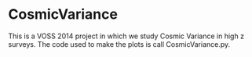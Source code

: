 CosmicVariance
==============

This is a VOSS 2014 project in which we study Cosmic Variance in high z surveys. The code used to make the plots is
call CosmicVariance.py.
